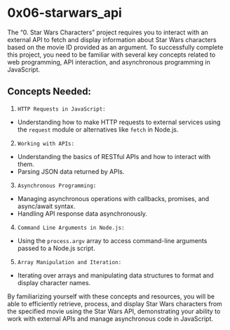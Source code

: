 # 0x06-starwars_api
The “0. Star Wars Characters” project requires you to interact with an external API to fetch and display information about Star Wars characters based on the movie ID provided as an argument. To successfully complete this project, you need to be familiar with several key concepts related to web programming, API interaction, and asynchronous programming in JavaScript.

## Concepts Needed:

1. `HTTP Requests in JavaScript:`
* Understanding how to make HTTP requests to external services using the `request` module or alternatives like `fetch` in Node.js.

2. `Working with APIs:`
* Understanding the basics of RESTful APIs and how to interact with them.
* Parsing JSON data returned by APIs.

3. `Asynchronous Programming:`
* Managing asynchronous operations with callbacks, promises, and async/await syntax.
* Handling API response data asynchronously.

4. `Command Line Arguments in Node.js:`
* Using the `process.argv` array to access command-line arguments passed to a Node.js script.

5. `Array Manipulation and Iteration:`
* Iterating over arrays and manipulating data structures to format and display character names.

By familiarizing yourself with these concepts and resources, you will be able to efficiently retrieve, process, and display Star Wars characters from the specified movie using the Star Wars API, demonstrating your ability to work with external APIs and manage asynchronous code in JavaScript.
